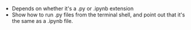 

* Depends on whether it's a .py or .ipynb extension
* Show how to run .py files from the terminal shell, and point out that it's the same as a .ipynb file.
